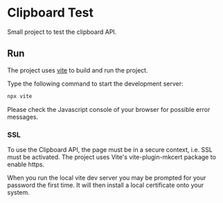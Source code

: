 # Clipboard Test 

Small project to test the clipboard API.

## Run

The project uses [vite](https://vitejs.dev/) to build and run the project. 

Type the following command to start the development server:

```bash
npx vite
```

Please check the Javascript console of your browser for possible error messages.

### SSL

To use the Clipboard API, the page must be in a secure context, i.e. SSL must be activated. The project uses Vite's vite-plugin-mkcert package to enable https. 

When you run the local vite dev server you may be prompted for your password the first time. It will then install a local certificate onto your system.


